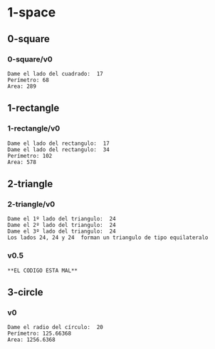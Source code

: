 # 1-space

## 0-square

### 0-square/v0
~~~
Dame el lado del cuadrado:  17
Perímetro: 68
Area: 289
~~~

## 1-rectangle

### 1-rectangle/v0
~~~
Dame el lado del rectangulo:  17
Dame el lado del rectangulo:  34
Perímetro: 102
Area: 578
~~~


## 2-triangle

### 2-triangle/v0
~~~
Dame el 1º lado del triangulo:  24
Dame el 2º lado del triangulo:  24
Dame el 3º lado del triangulo:  24
Los lados 24, 24 y 24  forman un triangulo de tipo equilateralo
~~~
### v0.5
~~~
**EL CODIGO ESTA MAL**
~~~


## 3-circle 

### v0
~~~
Dame el radio del círculo:  20
Perímetro: 125.66368
Area: 1256.6368
~~~
